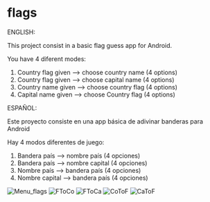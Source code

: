 # flags

ENGLISH:

This project consist in a basic flag guess app for Android.

You have 4 diferent modes:
1. Country flag given --> choose country name (4 options)
2. Country flag given --> choose capital name (4 options)
3. Country name given --> choose country flag (4 options)
4. Capital name given --> choose Country flag (4 options)

ESPAÑOL:

Este proyecto consiste en una app básica de adivinar banderas para Android

Hay 4 modos diferentes de juego:
1. Bandera país   --> nombre país (4 opciones)
2. Bandera país   --> nombre capital (4 opciones)
3. Nombre país    --> bandera país (4 opciones)
4. Nombre capital --> bandera país (4 opciones)

![Menu_flags](https://user-images.githubusercontent.com/101838134/229616927-c48b10d6-3dcc-4356-bcff-c4384b6a1bef.jpg)
![FToCo](https://user-images.githubusercontent.com/101838134/230610917-5261387b-c4bd-455d-b4b7-6fa3d088dd20.jpg)
![FToCa](https://user-images.githubusercontent.com/101838134/230610925-5ce52f4b-8e95-447b-b79a-e36b3819a08d.jpg)
![CoToF](https://user-images.githubusercontent.com/101838134/230610938-3dbf0de0-1bf0-40b6-a085-f101300def35.jpg)
![CaToF](https://user-images.githubusercontent.com/101838134/230610947-07cdf7a1-d75c-442c-8d70-f786d4bba716.jpg)
